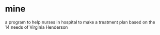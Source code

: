 # mine
a program to help nurses in hospital to make a treatment plan based on the 14 needs of Virginia Henderson
